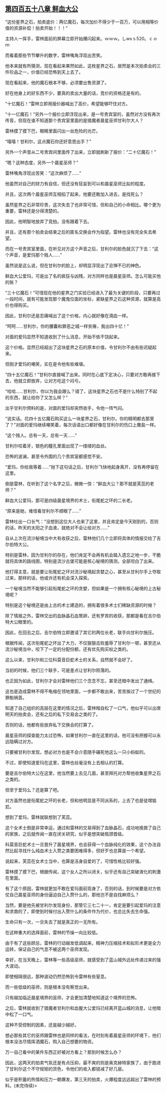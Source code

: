 ## [第四百五十八章 鲜血大公](https://www.xxbiquge.com/11_11222/8926260.html)


  “这份星界之石，拍卖底价：两亿魔石，每次加价不得少于一百万，可以用相等价值的资源补偿！拍卖开始！！！”

  主持人一挥手，雷林面前的屏幕立即开始爆闪起来。ｗｗｗ。しwxｓ520。ｃｏｍ

  而看着那些节节攀升的数字，雷林嘴角浮现出苦笑。

  他本来就有所猜测，现在看起来果然如此，这枚星界之石，居然是本次拍卖会的三件珍品之一，价值已经恐怖到天上去了。

  现在看起来，他的魔石根本不够，必须要出售资源了。

  好在他身上的好东西不少，要真的卖出大量的话，竞价的资格还是有的。

  “十亿魔石！”雷林立即用报价器喊出了高价，希望能够吓住对方。

  “十一亿魔石！”另外一个报价立即浮现出来，是一号贵宾室的，虽然对方没有再次传音，但现在谁不知道那个贵宾室里面的是猎魔者晨星巫师甘利尔大人？

  雷林摸了摸下巴，眼睛里面闪出一丝危险的光芒。

  “嘻嘻！甘利尔，这点魔石你还好意思出手？”

  另外一个声音从二号贵宾间里面传了出来，立即就刷新了报价：“二十亿魔石！”

  “嗯？这种态度，另外一个晨星巫师？”

  雷林嘴角浮现出苦笑：“这次麻烦了……”

  他虽然对自己的财力有自信，但还没有狂妄到可以和晨星巫师比拟的程度。

  并且，这次两个晨星巫师互相掐了起来，他要还敢加入进去，是找死么？

  虽然星界之石非常珍贵，这次失去了也非常可惜，但和自己的小命相比。哪个更为重要，雷林还是分得清楚的。

  因此，他明智地放弃了竞拍。没有跟着下去。

  并且，还有那个拍卖会结束之后的匿名交换会作为指望。雷林也没有完全失去希望。

  而在一号贵宾室里面，在听见对方这个声音之后，甘利尔的脸色就沉了下去：“这个声音，是爱玛那个贱人……”

  虽然说是这么说，但在甘利尔的脸上，却明显浮现出了忌惮不已的神色。

  鲜血大公爱玛，可是出了名的疯狂与凶残，对方同样也是晨星巫师。怎么可能买他的账？

  “三十亿魔石！”可惜现在他的星界之门实验已经进入了最为关键的阶段，只要再过一段时间，就有可能发现那个魔鬼位面的坐标，紧缺星界之石这种资源，就算是高价也得购买。

  因此，甘利尔还是忍痛喊出了这个价格，内心就好像在滴血一样。

  “呵呵……甘利尔，你的腰囊和罪恶之城一样贫瘠，我出四十亿！”

  对面的爱玛显然不知道收到了什么消息，开始不依不饶起来。

  这个价格。显然已经超出了这块星界之石的原本价值，令甘利尔不由有些迟疑起来。

  但刚才爱玛的嘲笑，实在是令他有些难堪。

  “四十五亿魔石！”甘利尔直接喊了出来。同时在心底下定决心，只要对方敢再接下去，他就立即放弃，让对方吃这个闷亏。

  “哈哈……甘利尔，你以为我会跟么？错了，这块星界之石也不是什么特别了不起的东西，就让给你了又怎么样？”

  出乎甘利尔预料的是，对面的爱玛却突然收手，令他一阵气闷。

  “说实话。花四十五亿魔石购买这么一块星界之石，甘利尔。你的精明都去那里了？”对面的爱玛继续嘲笑着，每次话语出口都好像在甘利尔的伤口上撒盐一样。

  “这个贱人。总有一天，总有一天……”

  甘利尔咬着牙，银色的瞳孔里面出现了一缕缕的血丝。

  恐怖的波澜，甚至令外围的几个贵宾室都感觉不安。

  “爱玛，你给我等着……”抛下这句话之后，甘利尔飞快地起身离开，没有再停留在这里。

  倒是雷林，在听到了这个名字之后，微微一惊：“鲜血大公？那不就是芙蕊的老师？”

  鲜血大公爱玛，那可是四级晨星境界的术士，衔尾蛇之环的二长老。

  “原来是她，难怪看甘利尔不顺眼了……”

  雷林吐出一口长气：“没想到这位大人也来了这里，并且肯定是今天刚到的，否则的话，昨天的太阳之子血液，就绝对不会让给对方……”

  自从上次在流沙秘境当中大有收获之后，雷林他们几个立即将具体的情报交给了吉尔伯特大公。

  特别是雷林，因为甘利尔的存在，他们肯定不会再有机会踏入遗忘之地一步，干脆就将具体的路线图，特别是流沙古堡可能是核心秘境的猜测，全部坦白了出来。

  他打得主意，就是要让衔尾蛇之环对流沙秘境起贪婪之心，甚至从甘利尔手上夺取过来，那样的话，他或许还有机会深入探索。

  一个秘境当然不能够引起衔尾蛇之环的贪婪，但如果是一个拥有核心秘境的上古秘境呢？

  特别是这个秘境还是由上古的术士建造的，拥有着很多术士们稀缺资源的时候？

  除了情报之外，雷林交出的血脉晶石血鹫卵，还有罗宾的收获，那都是看在吉尔伯特大公眼里的。

  因此，在回去之后，吉尔伯特立即邀请了其它的两位长老，联手向甘利尔施压。

  根据传闻，这次衔尾蛇之环出了大力，不仅狠狠击败羞辱了甘利尔一顿，甚至还从流沙秘境当中，咬下了一定的分配份额，还有优先购买权之类的。

  这么以来，甘利尔和三位科莫音巨蛇术士的关系，自然就不会好了。

  当初的时候，他们三个联手，可是差点让甘利尔陨落的。

  也正因为如此，甘利尔才会对雷林他们三个念念不忘，甚至还暗中发出了通缉。

  这也是造成雷林不得不龟缩在领地里面，一步都不敢出来，苦苦挨过了一个世纪的罪魁祸首。

  知道了自己组织的高层在这里的情况之后，雷林暗自松了一口气，他似乎可以出席明天的拍卖会，还有之后的私下交易会之类的了。

  否则的话，他都有些放弃私下交换会的打算了。

  晨星巫师的探查能力太过恐怖，如果甘利尔一直在这里的话，他可没有把握可以永远隐瞒过对方。

  只要被甘利尔发现，想必对方也是不会介意随手碾死他这么一只小蚂蚁的。

  不过，即使知道爱玛在这里，雷林也丝毫没有上去相认的打算。

  要是吉尔伯特大公在这里，他当然要上去见几面，甚至拜托对方帮他收集星界之石之类的。

  但至于爱玛么？还是算了吧。

  对方虽然也是衔尾蛇之环的长老，但和他明显是不同派系的，上去了也是徒增尴尬。

  想到了爱玛，雷林就联想到了芙蕊。

  这个女术士倒是非常幸运，通过和雷林的交易得到了血脉晶石，成功地挽救了自己的家族，之后就传闻一直在闭关研究，似乎是想突破瓶颈晋级。

  科莫音巨蛇术士一旦晋升了晨星境界，也会获得一个血脉纯化的效果，这个办法自然比起寻找什么纯血术士入赘之类要困难得多，但好歹也总算是一个希望。

  说起来，芙蕊在女术士当中，也算是洁身自爱的了，可惜性格比较好强。

  雷林摸了摸下巴，根据传闻，这个女人之所以闭关，似乎还有自己突破液化的刺激在里面。

  有了这个原因，雷林就更加不敢在爱玛面前现身了，否则的话，到时候要是对方依仗自己晨星巫师的身份逼迫自己入赘什么的，那他岂不是自找麻烦么？

  当然，要是他先被甘利尔发现身份，那管它三七二十一，肯定是要引起爱玛的注意和求救的了，即使到时候付出入赘什么的条件作为代价，也总比失去生命强。

  生命只有一次，一旦失去了就是真正的一无所有。

  在这种重大的选择面前，雷林的节操一向比较低。

  由于有了这些顾忌，雷林的行动越发低调起来，精神力压缩技术和拟形术更是全力运转，保证自己的气息不被这两个巫师发现。

  幸好，在当天晚上，雷林等一些高级巫师，就感受到了蓝山城外远处传递过来的强大波动。

  即使相隔很远，那种波动仍然恐怖到令雷林有些窒息。

  而一些低级的巫师，则是根本没有察觉出来。

  只有越加临近晨星境界的巫师，才会更加清楚地知道这个境界的恐怖。

  之后，雷林就收到了猎魔者甘利尔和血腥大公爱玛已经离开蓝山城的消息，让他暗中松了一口气。

  这种不受控制的因素，还是越少越好。

  想必那些其它的巫师跟雷林也是同样的看法，在时刻有着晨星巫师的环境下，他们根本没法尽情挥洒魔石，购入自己想要的物资。

  万一自己看中的某件东西正好被对方看上？那到时候怎么办？

  因此，这两天的拍卖气氛还是有点压抑，最不爽的则是奥克赫特家族了，由于跑进了甘利尔这个不守规矩的货色，令他们的收入都锐减了好几层。

  似乎是积蓄的热情和压力一朝爆发，第三天的拍卖，火爆程度远远超出了雷林的预料。(未完待续)>
